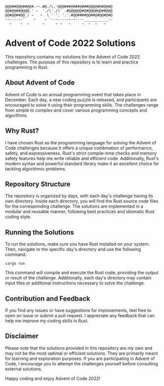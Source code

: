 ```
@@@##@@@##@@#.~~.#@./\.'@@@###@###@###@@@@#@#@@#@  
@@#@@##@@@@.' ~  './\'./\' .#@@@@@@#@#@@@#@@##@@@ 
@@#@@##@@_/ ~   ~  \ ' '. '.'.#@@####@@##@#@@#@#@  
-~------'    ~    ~ '--~-----~-~----___________--
  ~    ~  ~      ~     ~ ~   ~     ~  ~  ~   ~   
```

# Advent of Code 2022 Solutions

This repository contains my solutions for the Advent of Code 2022 challenges. The purpose of this repository is to learn and practice programming in Rust.

## About Advent of Code

Advent of Code is an annual programming event that takes place in December. Each day, a new coding puzzle is released, and participants are encouraged to solve it using their programming skills. The challenges range from simple to complex and cover various programming concepts and algorithms.

## Why Rust?

I have chosen Rust as the programming language for solving the Advent of Code challenges because it offers a unique combination of performance, safety, and expressiveness. Rust's strict compile-time checks and memory safety features help me write reliable and efficient code. Additionally, Rust's modern syntax and powerful standard library make it an excellent choice for tackling algorithmic problems.

## Repository Structure

The repository is organized by days, with each day's challenge having its own directory. Inside each directory, you will find the Rust source code files for the corresponding challenge. The solutions are implemented in a modular and reusable manner, following best practices and idiomatic Rust coding style.

## Running the Solutions

To run the solutions, make sure you have Rust installed on your system. Then, navigate to the specific day's directory and use the following command:

```
cargo run
```

This command will compile and execute the Rust code, providing the output or result of the challenge. Additionally, each day's directory may contain input files or additional instructions necessary to solve the challenge.

## Contribution and Feedback

If you find any issues or have suggestions for improvements, feel free to open an issue or submit a pull request. I appreciate any feedback that can help me improve my coding skills in Rust.

## Disclaimer

Please note that the solutions provided in this repository are my own and may not be the most optimal or efficient solutions. They are primarily meant for learning and exploration purposes. If you are participating in Advent of Code, I encourage you to attempt the challenges yourself before consulting external solutions.

Happy coding and enjoy Advent of Code 2022!
